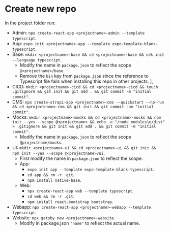 # Create new repo

In the project folder run:
- Admin: `npx create-react-app <projectname>-admin --template typescript`.
- App: `expo init <projectname>-app --template expo-template-blank-typescript`.
- Base: `mkdir <projectname>-base && cd <projectname>-base && cdk init --language typescript`.
    - Modify the name in `package.json` to reflect the scope `@<projectname>/base`.
    - Remove the `bin` key from `package.json` since the reference to Typescript file fails when installing this repo in other projects.
  ],
- CICD: `mkdir <projectname>-cicd && cd <projectname>-cicd && touch .gitignore && git init && git add . && git commit -m "initial commit"`.
- CMS: `npx create-strapi-app <projectname>-cms --quickstart --no-run && cd <projectname>-cms && git init && git commit -am "initial commit"`.
- Mocks: `mkdir <projectname>-mocks && cd <projectname>-mocks && npm init --yes --scope @<projectname> && echo -e "/node_modules\n/dist" > .gitignore && git init && git add . && git commit -m "initial commit"`.
    - Modify the name in `package.json` to reflect the scope `@projectname/mocks`.
- UI: `mkdir <projectname>-ui && cd <projectname>-ui && git init && npm init --yes --scope @<projectname>/ui`.
    - First modify the name in `package.json` to reflect the scope.
    - App:
        - `expo init app --template expo-template-blank-typescript`.
        - `cd app && rm -r .git`.
        - `npm install native-base`.
    - Web:
        - `npx create-react-app web --template typescript`.
        - `cd web && rm -r .git`.
        - `npm install react-bootstrap bootstrap`.
- Webapp: `npx create-react-app <projectname>-webapp --template typescript`.
- Website: `npx gatsby new <projectname>-website`.
    - Modify in package.json `"name"` to reflect the actual name.
